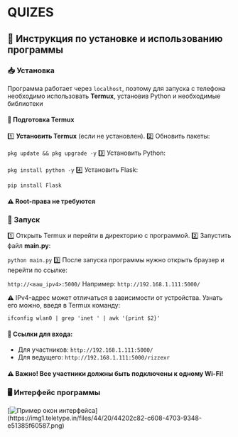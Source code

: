 # QUIZES
## 📌 Инструкция по установке и использованию программы
### 📥 Установка
Программа работает через `localhost`, поэтому для запуска с телефона необходимо использовать **Termux**, установив Python и необходимые библиотеки
#### 🔧 Подготовка Termux
1️⃣ **Установить Termux** (если не установлен). 2️⃣ Обновить пакеты:

`pkg update && pkg upgrade -y`
3️⃣ Установить Python:

`pkg install python -y`
4️⃣ Установить Flask:

`pip install Flask`
#### ⚠ Root-права не требуются

### 🚀 Запуск
1️⃣ Открыть Termux и перейти в директорию с программой. 2️⃣ Запустить файл **main.py**:

`python main.py`
3️⃣ После запуска программы нужно открыть браузер и перейти по ссылке:

`http://<ваш_ipv4>:5000/`
Например: `http://192.168.1.111:5000/`

⚠ IPv4-адрес может отличаться в зависимости от устройства. Узнать его можно, введя в Termux команду:

`ifconfig wlan0 | grep 'inet ' | awk '{print $2}'`
#### 🔗 Ссылки для входа:
- Для участников: `http://192.168.1.111:5000/`
- Для ведущего: `http://192.168.1.111:5000/rizzexr`
#### ⚠ Важно! Все участники должны быть подключены к одному Wi-Fi!

### 🖥 Интерфейс программы
[![Пример окон интерфейса]([https://www.example.com/image.jpg](https://img1.teletype.in/files/44/20/44202c82-c608-4703-9348-e51385f60587.png))](https://img1.teletype.in/files/44/20/44202c82-c608-4703-9348-e51385f60587.png)
